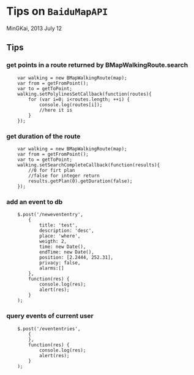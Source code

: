 Tips on `BaiduMapAPI`
=====================================================
MinGKai, 2013 July 12

## Tips
### get points in a route returned by BMapWalkingRoute.search
        var walking = new BMapWalkingRoute(map);
        var from = getFromPoint();
        var to = getToPoint;
        walking.setPolylinesSetCallback(function(routes){
            for (var i=0; i<routes.length; ++i) {
                console.log(routes[i]);
                //here it is
            }
        });
### get duration of the route
        
        var walking = new BMapWalkingRoute(map);
        var from = getFromPoint();
        var to = getToPoint;
        walking.setSearchCompleteCallback(function(results){
            //0 for firt plan
            //false for integer return 
            results.getPlan(0).getDuration(false);
        });
### add an event to db
        $.post('/newevententry',
            {
                title: 'test',
                description: 'desc',
                place: 'where',
                weigth: 2,
                time: new Date(),
                endTime: new Date(),
                position: [2.2444, 252.31],
                privacy: false,
                alarms:[]
            },
            function(res) {
                console.log(res);
                alert(res);
            }
        );
### query events of current user
        $.post('/evententries',
            {
            },
            function(res) {
                console.log(res);
                alert(res);
            }
        );
